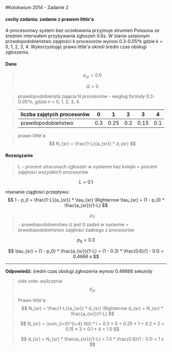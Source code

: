 #Kolokwium 2014 - Zadanie 2

#### cechy zadania: zadanie z prawem little'a

4-procesorowy system bez oczekiwania przyjmuje strumień Poissona ze średnim interwałem przybywania zgłoszeń 0.6s.
W stanie ustalonym przwdopodobieństwo zajętości k procesorów wynosi 0.3-0.05*k gdzie k = 0, 1, 2, 3, 4.
Wykorzystując prawo little'a określ średni czas obsługi zgłoszenia.

#### Dane

> $$ a_{sr} = 0.6 $$ 

> $$ Q = 0 $$

> prawdopodobieństa zajęcia N procesorów - wegług formuły 0.3-0.05*n, gdzie n = 0, 1, 2, 3, 4. 

> | liczba zajętych procesorów | 0 | 1 | 2 | 3 | 4 |
> |:-|:-:|:-:|:-:|:-:|:-:|
> | prawdopodobieństwo |0.3|0.25|0.2|0.15|0.1|

> prawo little'a:
> $$ N_{sr} = \frac{1-L}{a_{sr}} * d_{sr} $$

#### Rozwiązanie

> L - procent utraconych zgłoszeń w systemie bez kolejki = procent zajętości wszystkich procesorów
 
$$ L = 0.1 $$

równanie ciągłości przepływu: $$ 1 - p_0 = \frac{1-L}{a_{sr}} * \tau_{sr} \Rightarrow \tau_{sr} = (1 - p_0) * \frac{a_{sr}}{1-L} $$

> $$ p_0 $$ - prawdopodobieństwo iż jest 0 zadań w systemie = prawdopodobieństwo zajętości żadnego z procesorów

$$ p_0 = 0.3 $$

$$ \tau_{sr} = (1 - p_0) * \frac{a_{sr}}{1-L} = (1 - 0.3) * \frac{0.6}{1 - 0.1} = 0.4666 s $$

----
**Odpowiedź:** średni czas obsługi zgłoszenia wynosi 0.46666 sekundy

> side note: wyliczenie $$ d_{sr} $$

> Prawo little'a: $$ N_{sr} = \frac{1-L}{a_{sr}} * d_{sr} \Rightarrow d_{sr} = N_{sr} * \frac{a_{sr}}{1-L} $$

> $$ N_{sr} = \sum_{i=0}^{i=4} N(i) * i = 0.3 * 0 + 0.25 * 1 + 0.2 * 2 + 0.15 * 3 + 0.1 * 4 = 1.5 $$

> $$ d_{sr} = N_{sr} * \frac{a_{sr}}{1-L} = 1.5 * \frac{0.6}{1 - 0.1} = 1 s $$